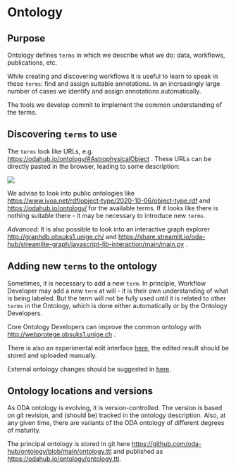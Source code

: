 # Ontology

## Purpose

Ontology defines `terms` in which we describe what we do: data, workflows, publications, etc. 

While creating and discovering workflows it is useful to learn to speak in these `terms`: find and assign suitable annotations.
In an increasingly large number of cases we identify and assign annotations automatically.

The tools we develop commit to implement the common understanding of the terms.

## Discovering `terms` to use 

The `terms` look like URLs, e.g. https://odahub.io/ontology/#AstrophysicalObject . These URLs can be directly pasted in the browser, leading to some description:

![](../ontology-doc.png)


We advise to look into public ontologies like https://www.ivoa.net/rdf/object-type/2020-10-06/object-type.rdf and https://odahub.io/ontology/ for the available terms. If it looks like there is nothing suitable there - it may be necessary to introduce new `terms`.

*Advanced*: It is also possible to look into an interactive graph explorer http://graphdb.obsuks1.unige.ch/ and https://share.streamlit.io/oda-hub/streamlite-graph/javascript-lib-interaction/main/main.py .

## Adding new `terms` to the ontology

Sometimes, it is necessary to add a new `term`. In principle, Workflow Developer may add a new `term` at will - it is their own understanding of what is being labeled. But the term will not be fully used until it is related to other `terms` in the Ontology, which is done either automatically or by the Ontology Developers.

Core Ontology Developers can improve the common ontology with http://webprotege.obsuks1.unige.ch .

There is also an experimental edit interface [here](https://odahub.io/ontology/webvowl/index.html#opts=cd=130;dd=10;editorMode=true;filter_disjoint=false;mode_multiColor=true;mode_pnp=true;), the edited result should be stored and uploaded manually.

External ontology changes should be suggested in [here](https://github.com/oda-hub/ontology/issues/new).


## Ontology locations and versions

As ODA ontology is evolving, it is version-controlled. The version is based on git revision, and (should be) tracked in the ontology description.
Also, at any given time, there are variants of the ODA ontology of different degrees of maturity.

The principal ontology is stored in git here https://github.com/oda-hub/ontology/blob/main/ontology.ttl and published as https://odahub.io/ontology/ontology.ttl.
